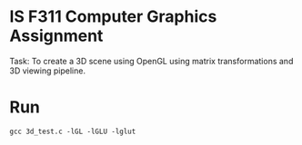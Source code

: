 # IS F311 Computer Graphics Assignment

Task: To create a 3D scene using OpenGL using matrix transformations and 3D viewing pipeline.

# Run

`gcc 3d_test.c -lGL -lGLU -lglut`
